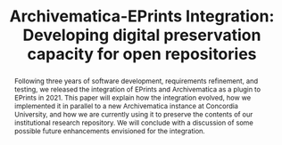 ---
abstract: 'Following three years of software development, requirements refinement,
  and testing, we released the integration of EPrints and Archivematica as a plugin
  to EPrints in 2021. This paper will explain how the integration evolved, how we
  implemented it in parallel to a new Archivematica instance at Concordia University,
  and how we are currently using it to preserve the contents of our institutional
  research repository. We will conclude with a discussion of some possible future
  enhancements envisioned for the integration. '
creators:
- Tomasz Neugebauer
- Sarah Lake
date: null
document_url: https://osf.io/download/uywfv/
grand_parent: iPRES
institutions:
- Concordia University
keywords:
- digital repositories
- integration
- eprints
- archivematica
landing_page_url: https://osf.io/fhe92/
language: eng
layout: publication
license: CC-BY 4.0 International
notes_url: null
parent: iPRES 2022
publication_type: short paper
size: null
slides_url: https://osf.io/download/3dusw/
source_name: iPRES:osf:fhe92
stream_url: https://youtu.be/l4b9Gx0k5lU
title: 'Archivematica-EPrints Integration: Developing digital preservation capacity
  for open repositories'
year: 2022
---